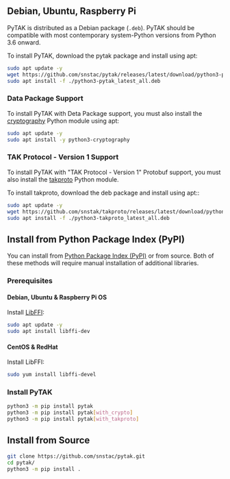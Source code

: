 ## Debian, Ubuntu, Raspberry Pi

PyTAK is distributed as a Debian package (``.deb``). PyTAK should be compatible with most contemporary system-Python versions from Python 3.6 onward. 

To install PyTAK, download the pytak package and install using apt:

```sh
sudo apt update -y
wget https://github.com/snstac/pytak/releases/latest/download/python3-pytak_latest_all.deb
sudo apt install -f ./python3-pytak_latest_all.deb
```

### Data Package Support

To install PyTAK with Deta Package support, you must also install the [cryptography](https://cryptography.io/en/latest/installation/) Python module using apt:

```sh
sudo apt update -y
sudo apt install -y python3-cryptography
```

### TAK Protocol - Version 1 Support

To install PyTAK with "TAK Protocol - Version 1" Protobuf support, you must also install the [takproto](https://github.com/snstac/takproto) Python module.

To install takproto, download the deb package and install using apt::

```sh
sudo apt update -y
wget https://github.com/snstak/takproto/releases/latest/download/python3-takproto_latest_all.deb
sudo apt install -f ./python3-takproto_latest_all.deb
```

## Install from Python Package Index (PyPI)

You can install from [Python Package Index (PyPI)](https://pypi.org/) or from source. Both of these methods will require manual installation of additional libraries.

### Prerequisites

#### Debian, Ubuntu & Raspberry Pi OS

Install [LibFFI](https://sourceware.org/libffi/):
```sh
sudo apt update -y
sudo apt install libffi-dev
```

#### CentOS & RedHat

Install LibFFI:

```sh
sudo yum install libffi-devel
```

### Install PyTAK

```sh
python3 -m pip install pytak
python3 -m pip install pytak[with_crypto]
python3 -m pip install pytak[with_takproto]
```

## Install from Source

```sh
git clone https://github.com/snstac/pytak.git
cd pytak/
python3 -m pip install .
```

